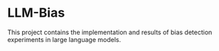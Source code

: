 # LLM-Bias
This project contains the implementation and results of bias detection experiments in large language models.
